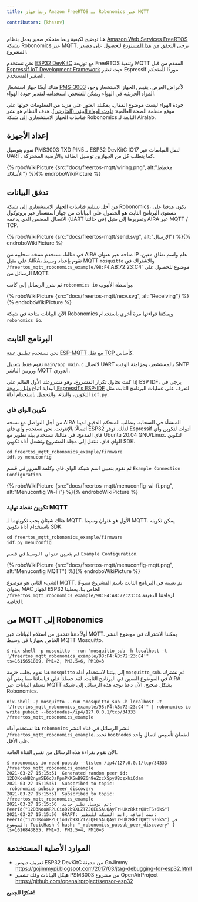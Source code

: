 ```yaml
---
title: ربط جهاز Amazon FreeRTOS بـ Robonomics عبر MQTT

contributors: [khssnv]
---
```


هنا توضيح لكيفية ربط متحكم صغير يعمل بنظام [Amazon Web Services FreeRTOS](https://aws.amazon.com/freertos/) بشبكة Robonomics عبر MQTT. يرجى التحقق من [هذا المستودع](http://github.com/khssnv/freertos_mqtt_robonomics_example) للحصول على مصدر المشروع.

نحن نستخدم [ESP32 DevKitC](https://devices.amazonaws.com/detail/a3G0L00000AANtjUAH/ESP32-WROOM-32-DevKitC/) مع توزيعة FreeRTOS وتنفيذ MQTT المقدم من قبل [Espressif IoT Development Framework](https://github.com/espressif/esp-idf) حيث تعتبر Espressif موردًا للمتحكم الصغير المستخدم.

هناك أيضًا جهاز استشعار [PMS-3003](http://www.plantower.com/en/content/?107.html) لأغراض العرض. يقيس الجهاز الاستشعار وجود المواد الجزيئية في الهواء ويمكن للشخص استخدامه لتقدير جودة الهواء.

جودة الهواء ليست موضوع المقال، يمكنك العثور على مزيد من المعلومات حولها على موقع منظمة الصحة العالمية: [تلوث الهواء البيئي (الخارجي)](https://www.who.int/news-room/fact-sheets/detail/ambient-(outdoor)-air-quality-and-health). هدف النظام هو نشر قياسات الجهاز الاستشعاري إلى شبكة Robonomics التابعة لـ Airalab.

## إعداد الأجهزة

نقوم بتوصيل PMS3003 TXD PIN5 بـ ESP32 DevKitC IO17 لنقل القياسات عبر UART.
كما يتطلب كل من الجهازين توصيل الطاقة والأرضية المشتركة.

{% roboWikiPicture {src:"docs/freertos-mqtt/wiring.png", alt:"مخطط الأسلاك"} %}{% endroboWikiPicture %}

## تدفق البيانات

من أجل تسليم قياسات الجهاز الاستشعاري إلى شبكة Robonomics، يكون هدفنا على مستوى البرنامج الثابت هو الحصول على البيانات من جهاز استشعار عبر بروتوكول الاتصال المضمن الذي يدعمه (UART في حالتنا) وتمريرها إلى مثيل AIRA عبر MQTT / TCP.

{% roboWikiPicture {src:"docs/freertos-mqtt/send.svg", alt:"الإرسال"} %}{% endroboWikiPicture %}

في مثالنا، نستخدم نسخة سحابية من AIRA متاحة عبر عنوان IP عام واسم نطاق معين.
على مثيل AIRA، نقوم بإعداد وسيط MQTT `mosquitto` والاشتراك في `/freertos_mqtt_robonomics_example/98:F4`:AB:72:23:C4` موضوع للحصول على الرسائل من MQTT.

ثم نمرر الرسائل إلى كاتب `robonomics io` بواسطة الأنبوب.

{% roboWikiPicture {src:"docs/freertos-mqtt/recv.svg", alt:"Receiving"} %}{% endroboWikiPicture %}

الآن البيانات متاحة في شبكة Robonomics ويمكننا قراءتها مرة أخرى باستخدام `robonomics io`.

## البرنامج الثابت

نحن نستخدم [تطبيق عينة ESP-MQTT مع نقل TCP](https://github.com/espressif/esp-idf/tree/master/examples/protocols/mqtt/tcp) كأساس.

نقوم فقط بتعديل `main/app_main.c` لاتصال UART بالمستشعر، ومزامنة الوقت SNTP وروتين الناشر MQTT الدوري.

إذا كنت تحاول تكرار المشروع، وهو مشروعك الأول القائم على ESP IDF، يرجى في البداية اتباع [دليل برمجة Espressif's ESP-IDF](https://docs.espressif.com/projects/esp-idf/en/latest/esp32/get-started/index.html#installation-step-by-step) لتعرف على عمليات البرنامج الثابت مثل التكوين، والبناء، والتحميل باستخدام أداة `idf.py`.

### تكوين الواي فاي

من أجل التواصل مع نسخة AIRA المنشأة في السحابة، يتطلب المتحكم الدقيق لدينا اتصالًا بالإنترنت.
نحن نستخدم واي فاي ESP32 لذلك.
توفر Espressif أدوات لتكوين واي فاي المدمج.
في مثالنا، نستخدم بيئة تطوير مع Ubuntu 20.04 GNU/Linux.
لتكوين الواي فاي، ننتقل إلى مجلد المشروع ونشغل أداة تكوين SDK.

```console
cd freertos_mqtt_robonomics_example/firmware
idf.py menuconfig
```

ثم نقوم بتعيين اسم شبكة الواي فاي وكلمة المرور في قسم `Example Connection Configuration`.

{% roboWikiPicture {src:"docs/freertos-mqtt/menuconfig-wi-fi.png", alt:"Menuconfig Wi-Fi"} %}{% endroboWikiPicture %}

### تكوين نقطة نهاية MQTT

هناك شيئان يجب تكوينهما لـ MQTT.
الأول هو عنوان وسيط MQTT.
يمكن تكوينه باستخدام أداة تكوين SDK.

```console
cd freertos_mqtt_robonomics_example/firmware
idf.py menuconfig
```

قم بتعيين `عنوان الوسيط` في قسم `Example Configuration`.

{% roboWikiPicture {src:"docs/freertos-mqtt/menuconfig-mqtt.png", alt:"Menuconfig MQTT"} %}{% endroboWikiPicture %}

الشيء الثاني هو موضوع MQTT.
تم تعيينه في البرنامج الثابت باسم المشروع متبوعًا بعنوان MAC لجهاز ESP32 الخاص بنا.
يعطينا `/freertos_mqtt_robonomics_example/98:F4:AB:72:23:C4` لرقاقتنا الدقيقة الخاصة.

## من MQTT إلى Robonomics

أولاً دعنا نتحقق من استلام البيانات عبر MQTT.
يمكننا الاشتراك في موضوع النشر الخاص بجهازنا في وسيط MQTT Mosquitto.

```console
$ nix-shell -p mosquitto --run "mosquitto_sub -h localhost -t '/freertos_mqtt_robonomics_example/98:F4:AB:72:23:C4'"
ts=1615651809, PM1=2, PM2.5=6, PM10=3
```

هنا نقوم بجلب حزمة `mosquitto` إلى بيئتنا لاستخدام أداة `mosquitto_sub`.
ثم نشترك في الموضوع المعين في البرنامج الثابت.
لقد حصلنا على قياساتنا مما يعني أن AIRA تستلم البيانات عبر MQTT بشكل صحيح.
الآن دعنا نوجه هذه الرسائل إلى شبكة Robonomics.

```console
nix-shell -p mosquitto --run "mosquitto_sub -h localhost -t '/freertos_mqtt_robonomics_example/98:F4:AB:72:23:C4'" | robonomics io write pubsub --bootnodes=/ip4/127.0.0.1/tcp/34333 /freertos_mqtt_robonomics_example
```

هنا نستخدم أداة `robonomics` لنشر الرسائل في قناة النشر `/freertos_mqtt_robonomics_example`.
نحدد `bootnodes` لضمان تأسيس اتصال واحد على الأقل.

الآن نقوم بقراءة هذه الرسائل من نفس القناة العامة.

```console
$ robonomics io read pubsub --listen /ip4/127.0.0.1/tcp/34333 /freertos_mqtt_robonomics_example
2021-03-27 15:15:51  Generated random peer id: 12D3KooWB2nym5E6c3aPpnPKK5wB9Z6n9eZzcXSpyUBozxhi6dam
2021-03-27 15:15:51  Subscribed to topic: _robonomics_pubsub_peer_discovery
2021-03-27 15:15:51  Subscribed to topic: /freertos_mqtt_robonomics_example
2021-03-27 15:15:56  تم توصيل نظير جديد: PeerId("12D3KooWRPLCioD2b9XLZTZJQELSAuQAyTrHUKzRktrQHtTSs6kS")
2021-03-27 15:15:56  GRAFT: تمت إضافة رابط الشبكة للنظير: PeerId("12D3KooWRPLCioD2b9XLZTZJQELSAuQAyTrHUKzRktrQHtTSs6kS") في الموضوع: TopicHash { hash: "_robonomics_pubsub_peer_discovery" }
ts=1616843855, PM1=3, PM2.5=4, PM10=3
```

## الموارد الأصلية المستخدمة

* تعريف دبوس ESP32 DevKitC من مدونة GoJimmy https://gojimmypi.blogspot.com/2017/03/jtag-debugging-for-esp32.html
* هيكل البيانات وفك تشفير PSM3003 من مشروع OpenAirProject https://github.com/openairproject/sensor-esp32

**شكرًا للجميع!**